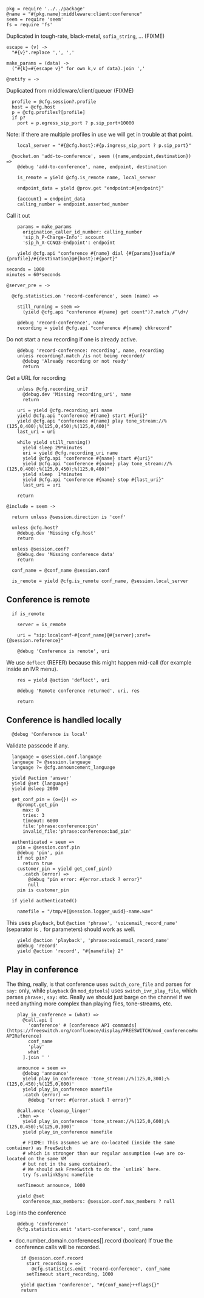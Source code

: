     pkg = require '../../package'
    @name = "#{pkg.name}:middleware:client:conference"
    seem = require 'seem'
    fs = require 'fs'

Duplicated in tough-rate, black-metal, `sofia_string`, … (FIXME)

    escape = (v) ->
      "#{v}".replace ',', ','

    make_params = (data) ->
      ("#{k}=#{escape v}" for own k,v of data).join ','

    @notify = ->

Duplicated from middleware/client/queuer (FIXME)

      profile = @cfg.session?.profile
      host = @cfg.host
      p = @cfg.profiles?[profile]
      if p?
        port = p.egress_sip_port ? p.sip_port+10000

Note: if there are multiple profiles in use we will get in trouble at that point.

        local_server = "#{@cfg.host}:#{p.ingress_sip_port ? p.sip_port}"

      @socket.on 'add-to-conference', seem ({name,endpoint,destination}) =>
        @debug 'add-to-conference', name, endpoint, destination

        is_remote = yield @cfg.is_remote name, local_server

        endpoint_data = yield @prov.get "endpoint:#{endpoint}"

        {account} = endpoint_data
        calling_number = endpoint.asserted_number

Call it out

        params = make_params
          origination_caller_id_number: calling_number
          'sip_h_P-Charge-Info': account
          'sip_h_X-CCNQ3-Endpoint': endpoint

        yield @cfg.api "conference #{name} dial {#{params}}sofia/#{profile}/#{destination}@#{host}:#{port}"

    seconds = 1000
    minutes = 60*seconds

    @server_pre = ->

      @cfg.statistics.on 'record-conference', seem (name) =>

        still_running = seem =>
          (yield @cfg.api "conference #{name} get count")?.match /^\d+/

        @debug 'record-conference', name
        recording = yield @cfg.api "conference #{name} chkrecord"

Do not start a new recording if one is already active.

        @debug 'record-conference: recording', name, recording
        unless recording?.match /is not being recorded/
          @debug 'Already recording or not ready'
          return

Get a URL for recording

        unless @cfg.recording_uri?
          @debug.dev 'Missing recording_uri', name
          return

        uri = yield @cfg.recording_uri name
        yield @cfg.api "conference #{name} start #{uri}"
        yield @cfg.api "conference #{name} play tone_stream://%(125,0,400);%(125,0,450);%(125,0,400)"
        last_uri = uri

        while yield still_running()
          yield sleep 29*minutes
          uri = yield @cfg.recording_uri name
          yield @cfg.api "conference #{name} start #{uri}"
          yield @cfg.api "conference #{name} play tone_stream://%(125,0,400);%(125,0,450);%(125,0,400)"
          yield sleep  1*minutes
          yield @cfg.api "conference #{name} stop #{last_uri}"
          last_uri = uri

        return

    @include = seem ->

      return unless @session.direction is 'conf'

      unless @cfg.host?
        @debug.dev 'Missing cfg.host'
        return

      unless @session.conf?
        @debug.dev 'Missing conference data'
        return

      conf_name = @conf_name @session.conf

      is_remote = yield @cfg.is_remote conf_name, @session.local_server

Conference is remote
--------------------

      if is_remote

        server = is_remote

        uri = "sip:localconf-#{conf_name}@#{server};xref={@session.reference}"

        @debug 'Conference is remote', uri

We use `deflect` (REFER) because this might happen mid-call (for example inside an IVR menu).

        res = yield @action 'deflect', uri

        @debug 'Remote conference returned', uri, res

        return

Conference is handled locally
-----------------------------

      @debug 'Conference is local'

Validate passcode if any.

      language = @session.conf.language
      language ?= @session.language
      language ?= @cfg.announcement_language

      yield @action 'answer'
      yield @set {language}
      yield @sleep 2000

      get_conf_pin = (o={}) =>
        @prompt.get_pin
          max: 8
          tries: 3
          timeout: 6000
          file:'phrase:conference:pin'
          invalid_file:'phrase:conference:bad_pin'

      authenticated = seem =>
        pin = @session.conf.pin
        @debug 'pin', pin
        if not pin?
          return true
        customer_pin = yield get_conf_pin()
          .catch (error) =>
            @debug "pin error: #{error.stack ? error}"
            null
        pin is customer_pin

      if yield authenticated()

        namefile = "/tmp/#{@session.logger_uuid}-name.wav"

This uses `playback`, but `@action 'phrase', 'voicemail_record_name'` (separator is `,` for parameters) should work as well.

        yield @action 'playback', 'phrase:voicemail_record_name'
        @debug 'record'
        yield @action 'record', "#{namefile} 2"

Play in conference
------------------

The thing, really, is that conference uses `switch_core_file` and parses for `say:` only, while `playback` (in `mod_dptools`) uses `switch_ivr_play_file`, which parses `phrase:`, `say:` etc.
Really we should just barge on the channel if we need anything more complex than playing files, tone-streams, etc.

        play_in_conference = (what) =>
          @call.api [
            'conference' # [conference API commands](https://freeswitch.org/confluence/display/FREESWITCH/mod_conference#mod_conference-APIReference)
            conf_name
            'play'
            what
          ].join ' '

        announce = seem =>
          @debug 'announce'
          yield play_in_conference 'tone_stream://%(125,0,300);%(125,0,450);%(125,0,600)'
          yield play_in_conference namefile
          .catch (error) =>
            @debug "error: #{error.stack ? error}"

        @call.once 'cleanup_linger'
        .then =>
          yield play_in_conference 'tone_stream://%(125,0,600);%(125,0,450);%(125,0,300)'
          yield play_in_conference namefile

          # FIXME: This assumes we are co-located (inside the same container) as FreeSwitch
          # which is stronger than our regular assumption (=we are co-located on the same VM
          # but not in the same container).
          # We should ask FreeSwitch to do the `unlink` here.
          try fs.unlinkSync namefile

        setTimeout announce, 1000

        yield @set
          conference_max_members: @session.conf.max_members ? null

Log into the conference

        @debug 'conference'
        @cfg.statistics.emit 'start-conference', conf_name

* doc.number_domain.conferences[].record (boolean) If true the conference calls will be recorded.

        if @session.conf.record
          start_recording = =>
            @cfg.statistics.emit 'record-conference', conf_name
          setTimeout start_recording, 1000

        yield @action 'conference', "#{conf_name}++flags{}"
        return
